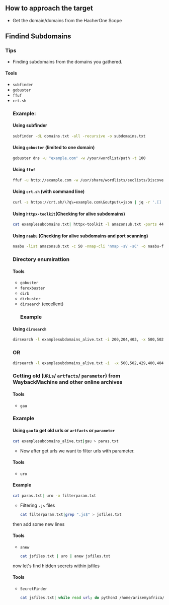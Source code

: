 ## How to approach the target
- Get the domain/domains from the HacherOne Scope
## Findind Subdomains  
### Tips
- Finding subdomains from the domains you gathered.
 #### Tools <br>
- ``subfinder``
- ``gobuster``
- ``ffuf``
- ``crt.sh``
  ### Example: <br>
  #### Using subfinder
  ```sh
  subfinder -dL domains.txt -all -recursive -o subdomains.txt
  ```
    #### Using ``gobuster`` (limited to one domain)
  ```sh
  gobuster dns -u "example.com" -w /your/wordlist/path -t 100
  ``` 
    #### Using ``ffuf``
  ```sh
  ffuf -u http://example.com -w /usr/share/wordlists/seclists/Discovery/DNS/subdomains-top1million-20000.txt -fw 18 -t 100 -H "HOST: FUZZ.example.com"
  ```
    #### Using ``crt.sh`` (with command line)
  ```sh
  curl -s https://crt.sh/\?q\=example.com\&output\=json | jq -r '.[] | select(.name_value != null) | .name_value' | grep -Po '(\w+\.\w+\.\w+)$' > examplesubdomains.txt
  ```
    #### Using ``httpx-toolkit``(Checking for alive subdomains)
  ```sh
  cat examplesubdomains.txt| httpx-toolkit -l amazonsub.txt -ports 443,80,8080,8000,8888 -threads 200 > examplesubdomains_alive.txt
  ```
    #### Using ``naabu`` (Checking for alive subdomains and port scanning)
  ```sh
  naabu -list amazonsub.txt -c 50 -nmap-cli 'nmap -sV -sC' -o naabu-file.txt
  ```
  ### Directory enumirattion
  #### Tools
  - ``gobuster``
  - ``feroxbuster``
  - ``dirb``
  - ``dirbuster``
  - ``dirsearch`` (excellent)
    ### Example
  #### Using ``dirsearch``
  ```sh
  dirsearch -l examplesubdomains_alive.txt -i 200,204,403, -x 500,502,429 -R 5 --random-agent -t 100 -F -o directory.txt -w /usr/share/wordlists/dirbuster/directory-list-2.3-medium.txt
  ```
  ### OR
  ```sh
  dirsearch -l examplesubdomains_alive.txt -i  -x 500,502,429,400,404 -R 5 --random-agent -t 100 -F -o directory.txt -w /usr/share/wordlists/dirbuster/directory-list-2.3-medium.txt
  ```
  ### Getting old (`URLs`/ `artfacts`/ `parameter`) from WaybackMachine and other online archives
  #### Tools
  - `gau`
  ### Example
  #### Using `gau` to get old urls or `artfacts` or `parameter`
  ```sh
  cat examplesubdomains_alive.txt|gau > paras.txt
  ```
  - Now after get urls we want to filter urls with parameter.
  #### Tools
  - `uro`
  #### Example
    ```sh
    cat paras.txt| uro -o filterparam.txt
    ```
  - Filtering `.js` files
    
    ```sh
    cat filterparam.txt|grep ".js$" > jsfiles.txt
    ```
  then add some new lines
  #### Tools
  - `anew`

    ```sh
    cat jsfiles.txt | uro | anew jsfiles.txt
    ```
  now let's find hidden secrets within jsfiles
    #### Tools
  - `SecretFinder`

    ```sh
    cat jsfiles.txt| while read url; do python3 /home/arisemyafrica/Tools/secretfinder/SecretFinder.py -i $url -o cli >> secret.txt; done
    ```
  
  
